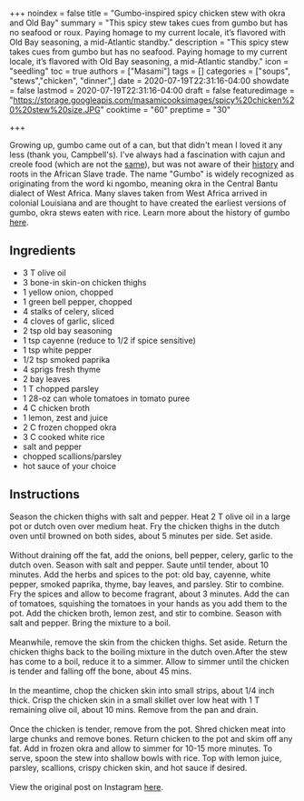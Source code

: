 +++
noindex = false
title = "Gumbo-inspired spicy chicken stew with okra and Old Bay"
summary = "This spicy stew takes cues from gumbo but has no seafood or roux. Paying homage to my current locale, it&rsquo;s flavored with Old Bay seasoning, a mid-Atlantic standby."
description = "This spicy stew takes cues from gumbo but has no seafood. Paying homage to my current locale, it&rsquo;s flavored with Old Bay seasoning, a mid-Atlantic standby."
icon = "seedling"
toc = true
authors = ["Masami"]
tags = []
categories = ["soups", "stews","chicken", "dinner",]
date = 2020-07-19T22:31:16-04:00
showdate = false
lastmod = 2020-07-19T22:31:16-04:00
draft = false
featuredimage = "https://storage.googleapis.com/masamicooksimages/spicy%20chicken%20%20stew%20size.JPG"
cooktime = "60"
preptime = "30"

+++

Growing up, gumbo came out of a can, but that didn't mean I loved it any less (thank you, Campbell's). I've always had a fascination with cajun and creole food (which are not the [same](https://www.louisianatravel.com/articles/cajun-vs-creole-food-what-difference)), but was not aware of their [history](https://americanhistory.si.edu/blog/creole-cuisine) and roots in the African Slave trade. The name "Gumbo" is widely recognized as originating from the word ki ngombo, meaning okra in the Central Bantu dialect of West Africa. Many slaves taken from West Africa arrived in colonial Louisiana and are thought to have created the earliest versions of gumbo, okra stews eaten with rice. Learn more about the history of gumbo [here](https://www.theatlantic.com/health/archive/2009/12/gumbo-the-mysterious-history/32659/).

## Ingredients

- 3 T olive oil
- 3 bone-in skin-on chicken thighs
- 1 yellow onion, chopped
- 1 green bell pepper, chopped
- 4 stalks of celery, sliced
- 4 cloves of garlic, sliced
- 2 tsp old bay seasoning
- 1 tsp cayenne (reduce to 1/2 if spice sensitive)
- 1 tsp white pepper
- 1/2 tsp smoked paprika
- 4 sprigs fresh thyme
- 2 bay leaves
- 1 T chopped parsley
- 1 28-oz can whole tomatoes in tomato puree
- 4 C chicken broth
- 1 lemon, zest and juice
- 2 C frozen chopped okra
- 3 C cooked white rice
- salt and pepper
- chopped scallions/parsley
- hot sauce of your choice

## Instructions

Season the chicken thighs with salt and pepper. Heat 2 T olive oil in a large pot or dutch oven over medium heat. Fry the chicken thighs in the dutch oven until browned on both sides, about 5 minutes per side. Set aside.\
\
Without draining off the fat, add the onions, bell pepper, celery, garlic to the dutch oven. Season with salt and pepper. Saute until tender, about 10 minutes. Add the herbs and spices to the pot: old bay, cayenne, white pepper, smoked paprika, thyme, bay leaves, and parsley. Stir to combine. Fry the spices and allow to become fragrant, about 3 minutes. Add the can of tomatoes, squishing the tomatoes in your hands as you add them to the pot. Add the chicken broth, lemon zest, and stir to combine. Season with salt and pepper. Bring the mixture to a boil.\
\
Meanwhile, remove the skin from the chicken thighs. Set aside. Return the chicken thighs back to the boiling mixture in the dutch oven.After the stew has come to a boil, reduce it to a simmer. Allow to simmer until the chicken is tender and falling off the bone, about 45 mins.\
\
In the meantime, chop the chicken skin into small strips, about 1/4 inch thick. Crisp the chicken skin in a small skillet over low heat with 1 T remaining olive oil, about 10 mins. Remove from the pan and drain.\
\
Once the chicken is tender, remove from the pot. Shred chicken meat into large chunks and remove bones. Return chicken to the pot and skim off any fat. Add in frozen okra and allow to simmer for 10-15 more minutes. To serve, spoon the stew into shallow bowls with rice. Top with lemon juice, parsley, scallions, crispy chicken skin, and hot sauce if desired.\
\
View the original post on Instagram [here](https://www.instagram.com/p/CAoxj6HhnPg/).
